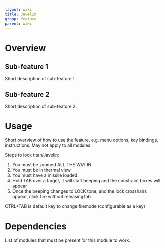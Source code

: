 ```yaml
---
layout: wiki
title: Javelin
group: feature
parent: wiki
---
```

# Overview
## Sub-feature 1
Short description of sub-feature 1.
## Sub-feature 2
Short description of sub-feature 2.

# Usage
Short overview of how to use the feature, e.g. menu options, key bindings, 
instructions. May not apply to all modules.

Steps to lock titan/Javelin:

1. You must be zoomed ALL THE WAY IN
2. You must be in thermal view
3. You must have a missile loaded
4. Hold TAB over a target, it will start beeping and the constraint boxes will appear
5. Once the beeping changes to LOCK tone, and the lock crosshairs appear, click fire without releasing tab

CTRL+TAB is default key to change firemode (configurable as a key)

# Dependencies
List of modules that must be present for this module to work.
